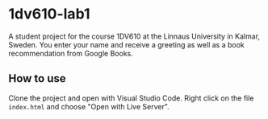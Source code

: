 # 1dv610-lab1
A student project for the course 1DV610 at the Linnaus University in Kalmar, Sweden. You enter your name and receive a greeting as well as a book recommendation from Google Books.

## How to use
Clone the project and open with Visual Studio Code. Right click on the file ```index.html``` and choose "Open with Live Server".
